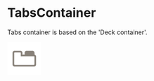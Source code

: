 TabsContainer
=============

Tabs container is based on the 'Deck container'.

<img src="icon.png" title="Tabs Container icon" />